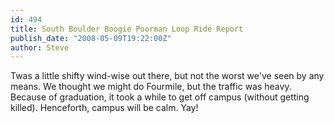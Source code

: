 ```yaml
---
id: 494
title: South Boulder Boogie Poorman Loop Ride Report
publish_date: "2008-05-09T19:22:00Z"
author: Steve
---
```

Twas a little shifty wind-wise out there, but not the worst we've seen by any means. We thought we might do Fourmile, but the traffic was heavy. Because of graduation, it took a while to get off campus (without getting killed). Henceforth, campus will be calm. Yay!
